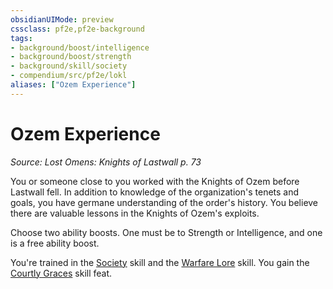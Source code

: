 ```yaml
---
obsidianUIMode: preview
cssclass: pf2e,pf2e-background
tags:
- background/boost/intelligence
- background/boost/strength
- background/skill/society
- compendium/src/pf2e/lokl
aliases: ["Ozem Experience"]
---
```

# Ozem Experience
*Source: Lost Omens: Knights of Lastwall p. 73*  

You or someone close to you worked with the Knights of Ozem before Lastwall fell. In addition to knowledge of the organization's tenets and goals, you have germane understanding of the order's history. You believe there are valuable lessons in the Knights of Ozem's exploits.

Choose two ability boosts. One must be to Strength or Intelligence, and one is a free ability boost.

You're trained in the [Society](../../skills.md#Society) skill and the [Warfare Lore](../../skills.md#Lore) skill. You gain the [Courtly Graces](../../feats/courtly-graces.md) skill feat.